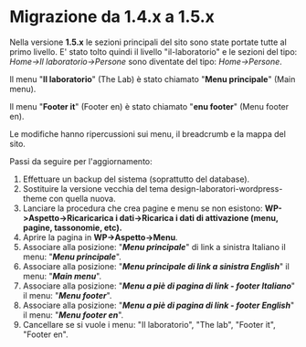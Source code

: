 # Migrazione da 1.4.x a 1.5.x

Nella versione **1.5.x** le sezioni principali del sito sono state portate tutte al primo livello.
E' stato tolto quindi il livello "il-laboratorio" e le sezioni del tipo: *Home->Il laboratorio->Persone* sono diventate del tipo: *Home->Persone*.

Il menu "**Il laboratorio**" (The Lab) è stato chiamato "**Menu principale**" (Main menu).

Il menu "**Footer it**" (Footer en) è stato chiamato "**enu footer**" (Menu footer en).

Le modifiche hanno ripercussioni sui menu, il breadcrumb e la mappa del sito.

Passi da seguire per l'aggiornamento:

1) Effettuare un backup del sistema (soprattutto del database).
2) Sostituire la versione vecchia del tema design-laboratori-wordpress-theme con quella nuova.
3) Lanciare la procedura che crea pagine e menu se non esistono: **WP->Aspetto->Ricaricarica i dati->Ricarica i dati di attivazione (menu, pagine, tassonomie, etc).**
4) Aprire la pagina in **WP->Aspetto->Menu**.
5) Associare alla posizione:  "***Menu principale***" di link a sinistra Italiano il menu: "***Menu principale***".
6) Associare alla posizione: "***Menu principale di link a sinistra English***" il menu: "***Main menu***".
7) Associare alla posizione: "***Menu a piè di pagina di link - footer Italiano***" il menu: "***Menu footer***".
8) Associare alla posizione: "***Menu a piè di pagina di link - footer English***"  il menu:  "***Menu footer en***".
9) Cancellare se si vuole i menu: "Il laboratorio", "The lab", "Footer it", "Footer en".
